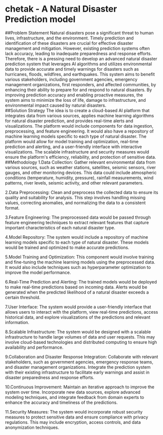# chetak - A Natural Disaster Prediction model
##Problem Statement
Natural disasters pose a significant threat to human lives, infrastructure, and the environment. Timely prediction and identification of these disasters are crucial for effective disaster management and mitigation. However, existing prediction systems often lack accuracy, leading to inadequate preparedness and response efforts. Therefore, there is a pressing need to develop an advanced natural disaster prediction system that leverages AI algorithms and utilizes environmental data to provide accurate and timely warnings for disasters such as hurricanes, floods, wildfires, and earthquakes. This system aims to benefit various stakeholders, including government agencies, emergency management organizations, first responders, and affected communities, by enhancing their ability to prepare for and respond to natural disasters. By improving prediction accuracy and enabling proactive measures, the system aims to minimize the loss of life, damage to infrastructure, and environmental impact caused by natural disasters.
<br>
##Solution Strategy
The idea is to create a cloud-based AI platform that integrates data from various sources, applies machine learning algorithms for natural disaster prediction, and provides real-time alerts and visualizations. The platform would include components for data ingestion, preprocessing, and feature engineering. It would also have a repository of machine learning models specific to each type of natural disaster. The platform would allow for model training and optimization, real-time prediction and alerting, and a user-friendly interface with interactive visualizations. The scalable infrastructure and security measures would ensure the platform's efficiency, reliability, and protection of sensitive data.
<br>
##Methodology
1.Data Collection: Gather relevant environmental data from various sources, such as weather stations, satellites, seismic sensors, river gauges, and other monitoring devices. This data could include atmospheric conditions (temperature, humidity, pressure), rainfall measurements, wind patterns, river levels, seismic activity, and other relevant parameters.

2.Data Preprocessing: Clean and preprocess the collected data to ensure its quality and suitability for analysis. This step involves handling missing values, correcting anomalies, and normalizing the data to a consistent format.

3.Feature Engineering: The preprocessed data would be passed through feature engineering techniques to extract relevant features that capture important characteristics of each natural disaster type.

4.Model Repository: The system would include a repository of machine learning models specific to each type of natural disaster. These models would be trained and optimized to make accurate predictions.

5.Model Training and Optimization: This component would involve training and fine-tuning the machine learning models using the preprocessed data. It would also include techniques such as hyperparameter optimization to improve the model performance.

6.Real-Time Prediction and Alerting: The trained models would be deployed to make real-time predictions based on incoming data. Alerts would be generated when the predicted likelihood of a natural disaster exceeds a certain threshold.

7.User Interface: The system would provide a user-friendly interface that allows users to interact with the platform, view real-time predictions, access historical data, and explore visualizations of the predictions and relevant information.

8.Scalable Infrastructure: The system would be designed with a scalable infrastructure to handle large volumes of data and user requests. This may involve cloud-based technologies and distributed computing to ensure high availability and performance.

9.Collaboration and Disaster Response Integration: Collaborate with relevant stakeholders, such as government agencies, emergency response teams, and disaster management organizations. Integrate the prediction system with their existing infrastructure to facilitate early warnings and assist in disaster preparedness and response efforts.

10.Continuous Improvement: Maintain an iterative approach to improve the system over time. Incorporate new data sources, explore advanced modeling techniques, and integrate feedback from domain experts to enhance the accuracy and timeliness of the predictions.

11.Security Measures: The system would incorporate robust security measures to protect sensitive data and ensure compliance with privacy regulations. This may include encryption, access controls, and data anonymization techniques.
<br>
